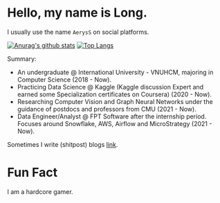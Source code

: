 # Hello, my name is Long.
I usually use the name `AerysS` on social platforms.

[![Anurag's github stats](https://github-readme-stats.vercel.app/api?username=minhlong94&count_private=true)](https://github.com/anuraghazra/github-readme-stats)
[![Top Langs](https://github-readme-stats.vercel.app/api/top-langs/?username=minhlong94&layout=compact&exclude_repo=machine-learning,fastpageblog)](https://github.com/anuraghazra/github-readme-stats)

Summary:
- An undergraduate @ International University - VNUHCM, majoring in Computer Science (2018 - Now). 
- Practicing Data Science @ Kaggle (Kaggle discussion Expert and earned some Specialization certificates on Coursera) (2020 - Now). 
- Researching Computer Vision and Graph Neural Networks under the guidance of postdocs and professors from CMU (2021 - Now).
- Data Engineer/Analyst @ FPT Software after the internship period. Focuses around Snowflake, AWS, Airflow and MicroStrategy (2021 - Now). 

Sometimes I write (shitpost) blogs [link](https://minhlong94.github.io/blog/).

# Fun Fact
I am a hardcore gamer.
